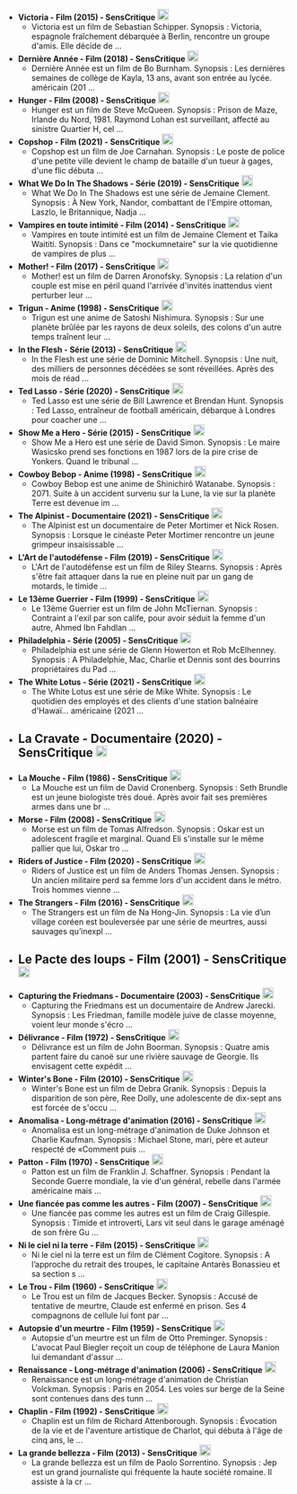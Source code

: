 - **Victoria - Film (2015) - SensCritique** [<img src="https://static.senscritique.com/img/providers/netflix.png" alt="provider-logo" style="width:20px;"/>](https://www.netflix.com/title/80043050)
    - Victoria est un film de Sebastian Schipper. Synopsis : Victoria, espagnole fraîchement débarquée à Berlin, rencontre un groupe d'amis. Elle décide de ...
- **Dernière Année - Film (2018) - SensCritique** [<img src="https://static.senscritique.com/img/providers/netflix.png" alt="provider-logo" style="width:20px;"/>](https://www.netflix.com/title/80238596)
    - Dernière Année est un film de Bo Burnham. Synopsis : Les dernières semaines de collège de Kayla, 13 ans, avant son entrée au lycée. américain (201 ...
- **Hunger - Film (2008) - SensCritique** [<img src="https://static.senscritique.com/img/providers/francetv.png" alt="provider-logo" style="width:20px;"/>](https://www.france.tv/films/2923107-hunger.html)
    - Hunger est un film de Steve McQueen. Synopsis : Prison de Maze, Irlande du Nord, 1981. Raymond Lohan est surveillant, affecté au sinistre Quartier H, cel ...
- **Copshop - Film (2021) - SensCritique** [<img src="https://static.senscritique.com/img/providers/amazon.png" alt="provider-logo" style="width:20px;"/>](https://www.primevideo.com/detail/0QLOPCDBLABNAHZUAGMX2FJA6J)
    - Copshop est un film de Joe Carnahan. Synopsis : Le poste de police d'une petite ville devient le champ de bataille d'un tueur à gages, d'une flic débuta ...
- **What We Do In The Shadows - Série (2019) - SensCritique** [<img src="https://static.senscritique.com/img/providers/canalplus.png" alt="provider-logo" style="width:20px;"/>](https://www.mycanal.fr/series/_/h/11256174_50001)
    - What We Do In The Shadows est une série de Jemaine Clement. Synopsis : À New York, Nandor, combattant de l'Empire ottoman, Laszlo, le Britannique, Nadja ...
- **Vampires en toute intimité - Film (2014) - SensCritique** [<img src="https://static.senscritique.com/img/providers/ocs.png" alt="provider-logo" style="width:20px;"/>](https://www.ocs.fr/programme/WHATWEDOINTW0105156)
    - Vampires en toute intimité est un film de Jemaine Clement et Taika Waititi. Synopsis : Dans ce "mockumnetaire" sur la vie quotidienne de vampires de plus ...
- **Mother! - Film (2017) - SensCritique** [<img src="https://static.senscritique.com/img/providers/netflix.png" alt="provider-logo" style="width:20px;"/>](https://www.netflix.com/title/80185763)
    - Mother! est un film de Darren Aronofsky. Synopsis : La relation d'un couple est mise en péril quand l'arrivée d'invités inattendus vient perturber leur ...
- **Trigun - Anime (1998) - SensCritique** [<img src="https://static.senscritique.com/img/providers/netflix.png" alt="provider-logo" style="width:20px;"/>](https://www.netflix.com/title/70202899)
    - Trigun est une anime de Satoshi Nishimura. Synopsis : Sur une planète brûlée par les rayons de deux soleils, des colons d'un autre temps traînent leur ...
- **In the Flesh - Série (2013) - SensCritique** [<img src="https://static.senscritique.com/img/providers/amazon.png" alt="provider-logo" style="width:20px;"/>](https://www.primevideo.com/detail/0U8GVW15PZHIK1Y1QEU14JWUTN)
    - In the Flesh est une série de Dominic Mitchell. Synopsis : Une nuit, des milliers de personnes décédées se sont réveillées. Après des mois de réad ...
- **Ted Lasso - Série (2020) - SensCritique** [<img src="https://static.senscritique.com/img/providers/appletvplus.png" alt="provider-logo" style="width:20px;"/>](https://tv.apple.com/fr/show/title/umc.cmc.vtoh0mn0xn7t3c643xqonfzy)
    - Ted Lasso est une série de Bill Lawrence et Brendan Hunt. Synopsis : Ted Lasso, entraîneur de football américain, débarque à Londres pour coacher une ...
- **Show Me a Hero - Série (2015) - SensCritique** [<img src="https://static.senscritique.com/img/providers/ocs.png" alt="provider-logo" style="width:20px;"/>](https://www.ocs.fr/programme/PSSHOWMEAHEW0100324)
    - Show Me a Hero est une série de David Simon. Synopsis : Le maire Wasicsko prend ses fonctions en 1987 lors de la pire crise de Yonkers. Quand le tribunal ...
- **Cowboy Bebop - Anime (1998) - SensCritique** [<img src="https://static.senscritique.com/img/providers/netflix.png" alt="provider-logo" style="width:20px;"/>](https://www.netflix.com/title/80001305)
    - Cowboy Bebop est une anime de Shinichirô Watanabe. Synopsis : 2071. Suite à un accident survenu sur la Lune, la vie sur la planète Terre est devenue im ...
- **The Alpinist - Documentaire (2021) - SensCritique** [<img src="https://static.senscritique.com/img/providers/canalplus.png" alt="provider-logo" style="width:20px;"/>](https://www.mycanal.fr/cinema/_/h/17737867_50001)
    - The Alpinist est un documentaire de Peter Mortimer et Nick Rosen. Synopsis : Lorsque le cinéaste Peter Mortimer rencontre un jeune grimpeur insaisissable ...
- **L'Art de l'autodéfense - Film (2019) - SensCritique** [<img src="https://static.senscritique.com/img/providers/netflix.png" alt="provider-logo" style="width:20px;"/>](https://www.netflix.com/title/80242469)
    - L'Art de l'autodéfense est un film de Riley Stearns. Synopsis : Après s'être fait attaquer dans la rue en pleine nuit par un gang de motards, le timide ...
- **Le 13ème Guerrier - Film (1999) - SensCritique** [<img src="https://static.senscritique.com/img/providers/disney.png" alt="provider-logo" style="width:20px;"/>](https://www.disneyplus.com/fr-fr/movies/_/qoudfT7WVW5g)
    - Le 13ème Guerrier est un film de John McTiernan. Synopsis : Contraint a l'exil par son calife, pour avoir séduit la femme d'un autre, Ahmed Ibn Fahdlan ...
- **Philadelphia - Série (2005) - SensCritique** [<img src="https://static.senscritique.com/img/providers/disney.png" alt="provider-logo" style="width:20px;"/>](https://www.disneyplus.com/fr-fr/series/_/67id28oN9H8P)
    - Philadelphia est une série de Glenn Howerton et Rob McElhenney. Synopsis : A Philadelphie, Mac, Charlie et Dennis sont des bourrins propriétaires du Pad ...
- **The White Lotus - Série (2021) - SensCritique** [<img src="https://static.senscritique.com/img/providers/ocs.png" alt="provider-logo" style="width:20px;"/>](https://www.ocs.fr/programme/PSTHEWHITELW0178858)
    - The White Lotus est une série de Mike White. Synopsis : Le quotidien des employés et des clients d'une station balnéaire d'Hawaï... américaine (2021 ...
- **La Cravate - Documentaire (2020) - SensCritique** [<img src="https://static.senscritique.com/img/providers/salto.png" alt="provider-logo" style="width:20px;"/>](https://www.salto.fr/la-cravate-p_58910)
    - 
- **La Mouche - Film (1986) - SensCritique** [<img src="https://static.senscritique.com/img/providers/disney.png" alt="provider-logo" style="width:20px;"/>](https://www.disneyplus.com/fr-fr/movies/_/63rLDcO32J7I)
    - La Mouche est un film de David Cronenberg. Synopsis : Seth Brundle est un jeune biologiste très doué. Après avoir fait ses premières armes dans une br ...
- **Morse - Film (2008) - SensCritique** [<img src="https://static.senscritique.com/img/providers/amazon.png" alt="provider-logo" style="width:20px;"/>](https://www.primevideo.com/detail/0S81Y8N4OMI862RCM1EAKUWG2D)
    - Morse est un film de Tomas Alfredson. Synopsis : Oskar est un adolescent fragile et marginal. Quand Eli s'installe sur le même pallier que lui, Oskar tro ...
- **Riders of Justice - Film (2020) - SensCritique** [<img src="https://static.senscritique.com/img/providers/canalplus.png" alt="provider-logo" style="width:20px;"/>](https://www.mycanal.fr/cinema/_/h/16880661_50001)
    - Riders of Justice est un film de Anders Thomas Jensen. Synopsis : Un ancien militaire perd sa femme lors d'un accident dans le métro. Trois hommes vienne ...
- **The Strangers - Film (2016) - SensCritique** [<img src="https://static.senscritique.com/img/providers/amazon.png" alt="provider-logo" style="width:20px;"/>](https://www.primevideo.com/detail/0QX5PV1UUR7CYJYKQWUCJ4ZWN4)
    - The Strangers est un film de Na Hong-Jin. Synopsis : La vie d’un village coréen est bouleversée par une série de meurtres, aussi sauvages qu’inexpl ...
- **Le Pacte des loups - Film (2001) - SensCritique** [<img src="https://static.senscritique.com/img/providers/cineplus.png" alt="provider-logo" style="width:20px;"/>](https://www.mycanal.fr/cinema/_/h/118002_50002)
    - 
- **Capturing the Friedmans - Documentaire (2003) - SensCritique** [<img src="https://static.senscritique.com/img/providers/ocs.png" alt="provider-logo" style="width:20px;"/>](https://www.ocs.fr/programme/CAPTURINGTHW0003986)
    - Capturing the Friedmans est un documentaire de Andrew Jarecki. Synopsis : Les Friedman, famille modèle juive de classe moyenne, voient leur monde s'écro ...
- **Délivrance - Film (1972) - SensCritique** [<img src="https://static.senscritique.com/img/providers/ocs.png" alt="provider-logo" style="width:20px;"/>](https://www.ocs.fr/programme/DELIVERANCEW0046824)
    - Délivrance est un film de John Boorman. Synopsis : Quatre amis partent faire du canoë sur une rivière sauvage de Georgie. Ils envisagent cette expédit ...
- **Winter's Bone - Film (2010) - SensCritique** [<img src="https://static.senscritique.com/img/providers/salto.png" alt="provider-logo" style="width:20px;"/>](https://www.salto.fr/winters-bone-p_61245)
    - Winter's Bone est un film de Debra Granik. Synopsis : Depuis la disparition de son père, Ree Dolly, une adolescente de dix-sept ans est forcée de s'occu ...
- **Anomalisa - Long-métrage d'animation (2016) - SensCritique** [<img src="https://static.senscritique.com/img/providers/ocs.png" alt="provider-logo" style="width:20px;"/>](https://www.ocs.fr/programme/ANOMALISAXXW0112702)
    - Anomalisa est un long-métrage d'animation de Duke Johnson et Charlie Kaufman. Synopsis : Michael Stone, mari, père et auteur respecté de «Comment puis ...
- **Patton - Film (1970) - SensCritique** [<img src="https://static.senscritique.com/img/providers/disney.png" alt="provider-logo" style="width:20px;"/>](https://www.disneyplus.com/fr-fr/movies/_/4B9uIMYLC5pk)
    - Patton est un film de Franklin J. Schaffner. Synopsis : Pendant la Seconde Guerre mondiale, la vie d'un général, rebelle dans l'armée américaine mais ...
- **Une fiancée pas comme les autres - Film (2007) - SensCritique** [<img src="https://static.senscritique.com/img/providers/salto.png" alt="provider-logo" style="width:20px;"/>](https://www.salto.fr/une-fiancee-pas-comme-les-autres-p_61808)
    - Une fiancée pas comme les autres est un film de Craig Gillespie. Synopsis : Timide et introverti, Lars vit seul dans le garage aménagé de son frère Gu ...
- **Ni le ciel ni la terre - Film (2015) - SensCritique** [<img src="https://static.senscritique.com/img/providers/ocs.png" alt="provider-logo" style="width:20px;"/>](https://www.ocs.fr/programme/NILECIELNILW0101242)
    - Ni le ciel ni la terre est un film de Clément Cogitore. Synopsis : A l’approche du retrait des troupes, le capitaine Antarès Bonassieu et sa section s ...
- **Le Trou - Film (1960) - SensCritique** [<img src="https://static.senscritique.com/img/providers/cineplus.png" alt="provider-logo" style="width:20px;"/>](https://www.mycanal.fr/cinema/_/h/3225405_50002)
    - Le Trou est un film de Jacques Becker. Synopsis : Accusé de tentative de meurtre, Claude est enfermé en prison. Ses 4 compagnons de cellule lui font par ...
- **Autopsie d'un meurtre - Film (1959) - SensCritique** [<img src="https://static.senscritique.com/img/providers/cineplus.png" alt="provider-logo" style="width:20px;"/>](https://www.mycanal.fr/cinema/_/h/516834_50002)
    - Autopsie d'un meurtre est un film de Otto Preminger. Synopsis : L'avocat Paul Biegler reçoit un coup de téléphone de Laura Manion lui demandant d'assur ...
- **Renaissance - Long-métrage d'animation (2006) - SensCritique** [<img src="https://static.senscritique.com/img/providers/amazon.png" alt="provider-logo" style="width:20px;"/>](https://www.primevideo.com/detail/0OO6FUNE5OY2X41KJIQZ5MXU1V)
    - Renaissance est un long-métrage d'animation de Christian Volckman. Synopsis : Paris en 2054. Les voies sur berge de la Seine sont contenues dans des tunn ...
- **Chaplin - Film (1992) - SensCritique** [<img src="https://static.senscritique.com/img/providers/cineplus.png" alt="provider-logo" style="width:20px;"/>](https://www.mycanal.fr/cinema/_/h/118446_50002)
    - Chaplin est un film de Richard Attenborough. Synopsis : Évocation de la vie et de l'aventure artistique de Charlot, qui débuta à l'âge de cinq ans, le ...
- **La grande bellezza - Film (2013) - SensCritique** [<img src="https://static.senscritique.com/img/providers/netflix.png" alt="provider-logo" style="width:20px;"/>](https://www.netflix.com/title/70275597)
    - La grande bellezza est un film de Paolo Sorrentino. Synopsis : Jep est un grand journaliste qui fréquente la haute société romaine. Il assiste à la cr ...
